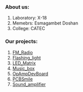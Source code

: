 ### About us:
1. Laboratory: X-18
2. Memebrs: Esmagambet Doshan
3. College: CATEC

### Our projects:
1. [FM_Radio](https://github.com/ic-dosti/ExperimentalProjects/tree/main/FM_Radio)
2. [Flashing_light](https://github.com/ic-dosti/ExperimentalProjects/tree/main/Flashing_light)
3. [LED_Matrix](https://github.com/ic-dosti/ExperimentalProjects/tree/main/LED_Matrix)
4. [Music_box](https://github.com/ic-dosti/ExperimentalProjects/tree/main/Music_box)
5. [OpAmpDevBoard](https://github.com/ic-dosti/ExperimentalProjects/tree/main/OpAmpDevBoard)
6. [PCBSmile](https://github.com/ic-dosti/ExperimentalProjects/tree/main/PCBSmile)
7. [Sound_amplifier](https://github.com/ic-dosti/ExperimentalProjects/tree/main/Sound_amplifier)
